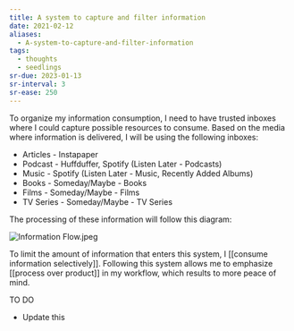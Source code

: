 ```yaml
---
title: A system to capture and filter information
date: 2021-02-12
aliases:
  - A-system-to-capture-and-filter-information
tags:
  - thoughts
  - seedlings
sr-due: 2023-01-13
sr-interval: 3
sr-ease: 250
---
```

To organize my information consumption, I need to have trusted inboxes where I could capture possible resources to consume. Based on the media where information is delivered, I will be using the following inboxes:

- Articles - Instapaper
- Podcast - Huffduffer, Spotify (Listen Later - Podcasts)
- Music - Spotify (Listen Later - Music, Recently Added Albums)
- Books - Someday/Maybe - Books
- Films - Someday/Maybe - Films
- TV Series - Someday/Maybe - TV Series

The processing of these information will follow this diagram:

![Information Flow.jpeg](https://res.craft.do/user/full/63534923-d6b9-bddc-93d1-c854ccf112a8/doc/99579F4C-6510-483C-B831-3A7E1CBE479B/F9C21A44-92FA-498B-9F4B-05A9D5189C90_2)

To limit the amount of information that enters this system, I [[consume information selectively]]. Following this system allows me to emphasize [[process over product]] in my workflow, which results to more peace of mind.

TO DO

- Update this

